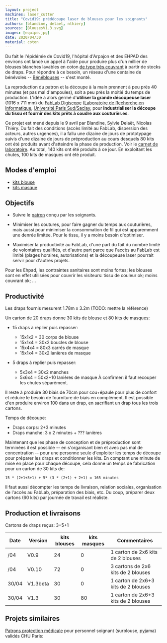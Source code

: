```yaml
---
layout: project
machines: laser_cutter
title: "Covid19: prédécoupe laser de blouses pour les soignants"
authors: [blandine, delaet, nthiery]
sources: [BlousesV1.3.svg]
images: [equipe.jpg]
date: 2020/04/30
material: coton
---
```


Du fait le l'épidémie de Covid19, l'hôpital d'Arpajon et des EHPAD des
environs ont lancé un appel à l'aide pour produire plus d'un millier
de blouses blanches lavables en coton [de type très
couvrant](BlousePourHopital.JPG) à partir de stocks de draps. Pour
répondre à ce besoin, un réseau d'une centaine de bénévoles --
[Bénéblouses](https://www.artdelecoute.com/445336164) -- s'est monté.

La reproduction du patron et la découpe à la main prennent à peu près
40 minutes (et pas mal d'ampoules), soit a peu près la moitié du temps
de production. L'idée a alors germé d'**utiliser la grande découpeuse
laser** (1016 x 711 mm) du [FabLab
Digiscope](https://fablabdigiscope.gitlab.io/) ([Laboratoire de
Recherche en Informatique](http://www.lri.fr), [Université Paris
Sud/Saclay](universite-paris-saclay.fr), pour **industrialiser la
découpe du tissu et fournir des kits prêts à coudre aux
couturièr.es**.

Ce projet est mené depuis le 9 avril par Blandine, Sylvie Delaët,
Nicolas Thiéry. Du fait des conditions (accès limité au FabLab,
dispersion des acteurs, autres urgences), il a fallu une dizaine de
jours de prototypage suivis d'une dizaine de jours de préproduction au
cours desquels 80 kits ont été produits avant d'atteindre la phase de
production. Voir le [carnet de laboratoire](CarnetDeLabo/). Au
total, 140 kits ont été produits à ce jour. En exploitant les chutes,
100 kits de masques ont été produit.

## Modes d'emploi
    
- [kits blouse](ModeDEmploiKitBlouse/)
- [kits masque](ModeDEmploiKitMasque.pdf)

## Objectifs

- Suivre le [patron](patronCouturesNonComprisesAreproduire.jpg) conçu
  par les soignants.

- Minimiser les coutures, pour faire gagner du temps aux couturières,
  mais aussi pour minimiser la consommation de fil qui est apparemment
  une denrée limitée. Pour le tissu, il y a moins besoin d'optimiser.

- Maximiser la productivité au FabLab, d'une part du fait du nombre
  limité de volontaires qualifiés, et d'autre part parce que l'accès
  au FabLab est limité (plages horaires, autorisations) et la
  découpeuse laser pourrait servir pour d'autres projets.

Pour les Ehpad, les contraintes sanitaires sont moins fortes; les
blouses sont en effet utilisées pour couvrir les visiteurs: tissu de
couleur ok; moins couvrant ok; ...

## Productivité

Les draps fournis mesurent 1.78m x 3.2m (TODO: mettre la référence)

Un carton de 20 draps donne 30 kits de blouse et 80 kits de masques:

- 15 draps à replier puis repasser:
  - 15x1x2 = 30   corps de blouse
  - 15x1x4 = 30x2 boucles de blouse
  - 15x4x4 = 80x3 carrés de masque
  - 15x1x4 = 30x2 lanières de masque

- 5 draps à replier puis repasser:
  -  5x3x4 = 30x2 manches
  -  5x6x4 = 50x2+10 lanières de masque
     À confirmer: il faut recouper les chutes séparément.

Il reste à produire 30 biais de 70cm pour cou+épaule pour plus de
confort et réduire le besoin de fourniture de biais en complément. Il
est possible d'en produire environ 100 dans un drap, en sacrifiant un
drap tous les trois cartons.

Temps de découpe:
- Draps corps: 2+3 minutes
- Draps manche: 3 x 2 minutes + ??? lanières

Maintenant que les phase de conception et de préproduction sont
terminées il est possible -- en s'organisant bien et avec pas mal de
concentration -- pour une personne seule d'exploiter les temps de
découpe pour préparer les draps et conditionner les kits. En comptant
une minute de mise en place pour chaque découpe, cela donne un temps
de fabrication pour un carton de 30 kits de:

    15 * (2+1+3+1) + 5* (3 * (2+1) + 2+1) = 165 minutes

Il faut aussi décompter les temps de livraison, relation sociales,
organisation de l'accès au FabLab, préparation des biais, etc. Du
coup, préparer deux cartons (60 kits) par journée de travail est
réaliste.

## Production et livraisons

Cartons de draps reçus: 3+5+1

| Date  | Version  | kits blouses  | kits masques | Commentaires                        |
| ---   | -------- | ------------- | ------------ | ------------                        |
|   /04 | V0.9     | 24            | 0            | 1 carton de 2x6 kits de 2 blouses   |
|   /04 | V0.10    | 72            | 0            | 3 cartons de 2x6 kits de 2 blouses  |
| 30/04 | V1.3beta | 30            | 0            | 1 carton de 2x6+3 kits de 2 blouses |
| 30/04 | V1.3     | 30            | 80           | 1 carton de 2x6+3 kits de 2 blouses |

## Projets similaires

[Patrons protection médicale](https://drive.google.com/drive/folders/1EfqRlpa1mkeg3x9N9Fk_O0WYd06L2cRE)
pour personnel soignant (surblouse, pyjama) validés CHU Paris:


